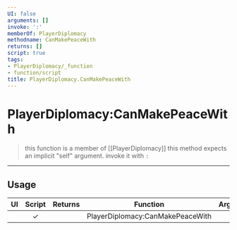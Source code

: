 ```yaml
---
UI: false
arguments: []
invoke: ':'
memberOf: PlayerDiplomacy
methodname: CanMakePeaceWith
returns: []
script: true
tags:
- PlayerDiplomacy/_function
- function/script
title: PlayerDiplomacy.CanMakePeaceWith
---
```

# PlayerDiplomacy:CanMakePeaceWith
> this function is a member of [[PlayerDiplomacy]]
> this method expects an implicit "self" argument. invoke it with `:`
-----
## Usage
|  UI | Script | Returns | Function | Arguments |
|:---:|:------:|-------:|:--------:|:---------|
| |✓||PlayerDiplomacy:CanMakePeaceWith||
